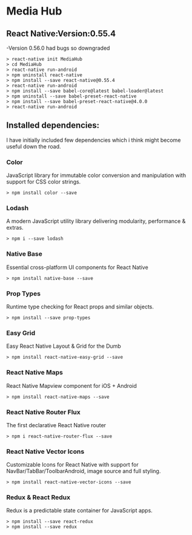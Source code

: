 # Media Hub 


## React Native:Version:0.55.4

-Version 0.56.0 had bugs so downgraded

	> react-native init MediaHub
	> cd MediaHub
	> react-native run-android
	> npm uninstall react-native
	> npm install --save react-native@0.55.4
	> react-native run-android
	> npm install --save babel-core@latest babel-loader@latest
	> npm uninstall --save babel-preset-react-native
	> npm install --save babel-preset-react-native@4.0.0
	> react-native run-android
## Installed dependencies:
I have initially included few dependencies which i think might become useful down the road.

### Color
JavaScript library for immutable color conversion and manipulation with support for CSS color strings.

	> npm install color --save
### Lodash
A modern JavaScript utility library delivering modularity, performance & extras.

	> npm i --save lodash
### Native Base
Essential cross-platform UI components for React Native

	> npm install native-base --save
### Prop Types
Runtime type checking for React props and similar objects.

	> npm install --save prop-types
### Easy Grid
Easy React Native Layout & Grid for the Dumb

	> npm install react-native-easy-grid --save
### React Native Maps
React Native Mapview component for iOS + Android

	> npm install react-native-maps --save
### React Native Router Flux
The first declarative React Native router

	> npm i react-native-router-flux --save
### React Native Vector Icons
Customizable Icons for React Native with support for NavBar/TabBar/ToolbarAndroid, image source and full styling.

	> npm install react-native-vector-icons --save

### Redux & React Redux
Redux is a predictable state container for JavaScript apps.

	> npm install --save react-redux
	> npm install --save redux



